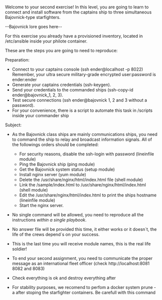 Welcome to your second exercise!
In this level, you are going to learn to connect and install software from the
captains ship to three simultaneous Bajovnick-type starfighters.

--Bajovnick lore goes here--

For this exercise you already have a provisioned inventory,
located in /etc/ansible inside your philote container.

These are the steps you are going to need to reproduce:

Preparation:

- Connect to your captains console (ssh ender@localhost -p 8022) Remember,
  your ultra secure military-grade encrypted user:password is ender:ender
- Generate your captains credentials (ssh-keygen).
- Send your credentials to the commanded ships (ssh-copy-id ender@bajovnick_1, 2, 3).
- Test secure connections (ssh ender@bajovnick 1, 2 and 3 without a password).
- For your convenience, there is a script to automate this task in /scripts inside
  your commander ship

Subject:

- As the Bajovnick class ships are mainly communications ships, you need to
  command the ship to relay and broadcast information signals. All of the 
  followings orders should be completed:
  	- For security reasons, disable the ssh-login with password 
	  (lineinfile module) 
	- Ping the Bajovnick ship 
	  (ping module)
	- Get the Bajovnick system status
	  (setup module)
	- Install nginx server
	  (yum module)
	- Delete the /usr/share/nginx/html/index.html file
	  (shell module)
	- Link the /sample/index.html to
	  /usr/share/nginx/html/index.html
	  (shell module)
	- Edit the /usr/share/nginx/html/index.html to print the ships hostname
	  (lineinfile module)
	- Start the nginx server.

- No single command will be allowed, you need to reproduce all the instructions 
  *within a single playbook*.

- No answer file will be provided this time, it either works or it doesn´t, 
  the life of the crews depend´s on your success.

- This is the last time you will receive module names, this is the real life soldier!

- To end your second assignment, you need to communicate the proper message as
  an international fleet officer (check http://localhost:8081 8082 and 8083)

- Check everything is ok and destroy everything after

- For stability purposes, we recomend to perfom a docker system prune -a 
  after stoping the starfighter containers. Be carefull with this command
